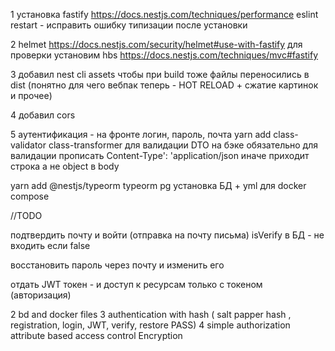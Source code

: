 1 установка fastify https://docs.nestjs.com/techniques/performance
eslint restart - исправить ошибку типизации после установки

2 helmet https://docs.nestjs.com/security/helmet#use-with-fastify
для проверки установим hbs https://docs.nestjs.com/techniques/mvc#fastify

3 добавил nest cli assets чтобы при build тоже файлы переносились в dist (понятно для чего вебпак теперь - HOT RELOAD + сжатие картинок и прочее)

4 добавил cors

5 аутентификация - на фронте логин, пароль, почта
yarn add class-validator class-transformer
для валидации DTO на бэке
обязательно для валидации прописать Content-Type': 'application/json иначе приходит строка а не object в body

yarn add @nestjs/typeorm typeorm pg установка БД + yml для docker compose

//TODO

подтвердить почту и войти (отправка на почту письма)
isVerify в БД - не входить если false

восстановить пароль через почту и изменить его

отдать JWT токен - и доступ к ресурсам только с токеном (авторизация)

2 bd and docker files
3 authentication with hash ( salt papper hash , registration, login, JWT, verify, restore PASS)
4 simple authorization attribute based access control Encryption
